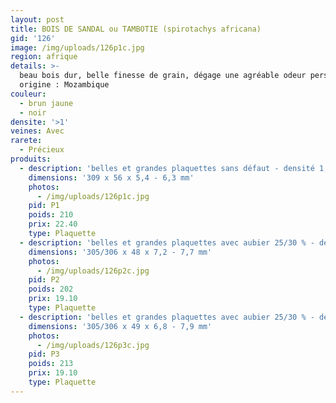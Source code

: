 ```yaml
---
layout: post
title: BOIS DE SANDAL ou TAMBOTIE (spirotachys africana)
gid: '126'
image: /img/uploads/126p1c.jpg
region: afrique
details: >-
  beau bois dur, belle finesse de grain, dégage une agréable odeur persistante -
  origine : Mozambique
couleur:
  - brun jaune
  - noir
densite: '>1'
veines: Avec
rarete:
  - Précieux
produits:
  - description: 'belles et grandes plaquettes sans défaut - densité 1,04'
    dimensions: '309 x 56 x 5,4 - 6,3 mm'
    photos:
      - /img/uploads/126p1c.jpg
    pid: P1
    poids: 210
    prix: 22.40
    type: Plaquette
  - description: 'belles et grandes plaquettes avec aubier 25/30 % - densité 0,94'
    dimensions: '305/306 x 48 x 7,2 - 7,7 mm'
    photos:
      - /img/uploads/126p2c.jpg
    pid: P2
    poids: 202
    prix: 19.10
    type: Plaquette
  - description: 'belles et grandes plaquettes avec aubier 25/30 % - densité 0,94'
    dimensions: '305/306 x 49 x 6,8 - 7,9 mm'
    photos:
      - /img/uploads/126p3c.jpg
    pid: P3
    poids: 213
    prix: 19.10
    type: Plaquette
---
```


